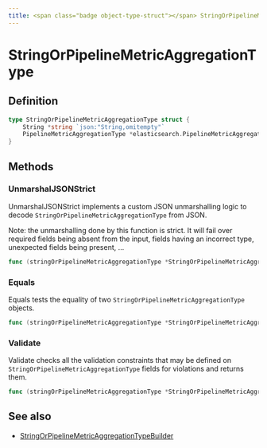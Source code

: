 ```yaml
---
title: <span class="badge object-type-struct"></span> StringOrPipelineMetricAggregationType
---
```

# <span class="badge object-type-struct"></span> StringOrPipelineMetricAggregationType

## Definition

```go
type StringOrPipelineMetricAggregationType struct {
    String *string `json:"String,omitempty"`
    PipelineMetricAggregationType *elasticsearch.PipelineMetricAggregationType `json:"PipelineMetricAggregationType,omitempty"`
}
```
## Methods

### <span class="badge object-method"></span> UnmarshalJSONStrict

UnmarshalJSONStrict implements a custom JSON unmarshalling logic to decode `StringOrPipelineMetricAggregationType` from JSON.

Note: the unmarshalling done by this function is strict. It will fail over required fields being absent from the input, fields having an incorrect type, unexpected fields being present, …

```go
func (stringOrPipelineMetricAggregationType *StringOrPipelineMetricAggregationType) UnmarshalJSONStrict(raw []byte) error
```

### <span class="badge object-method"></span> Equals

Equals tests the equality of two `StringOrPipelineMetricAggregationType` objects.

```go
func (stringOrPipelineMetricAggregationType *StringOrPipelineMetricAggregationType) Equals(other StringOrPipelineMetricAggregationType) bool
```

### <span class="badge object-method"></span> Validate

Validate checks all the validation constraints that may be defined on `StringOrPipelineMetricAggregationType` fields for violations and returns them.

```go
func (stringOrPipelineMetricAggregationType *StringOrPipelineMetricAggregationType) Validate() error
```

## See also

 * <span class="badge builder"></span> [StringOrPipelineMetricAggregationTypeBuilder](./builder-StringOrPipelineMetricAggregationTypeBuilder.md)
